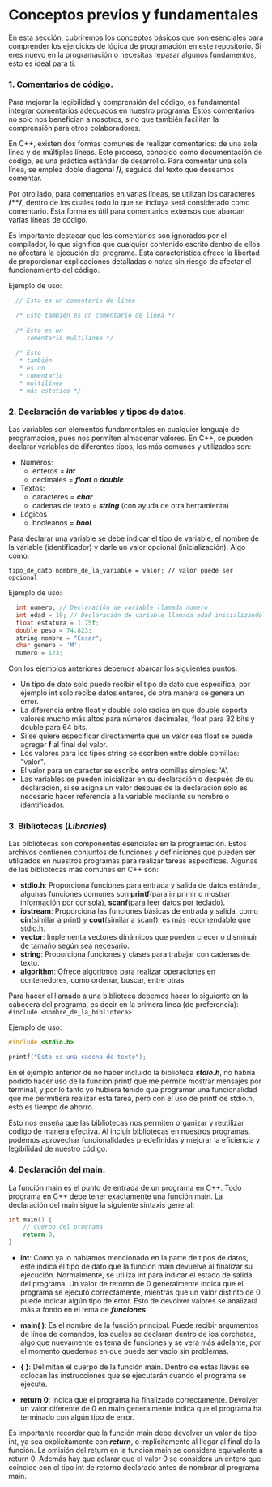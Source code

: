 # Conceptos previos y fundamentales

En esta sección, cubriremos los conceptos básicos que son esenciales para comprender los ejercicios de lógica de programación en este repositorio. Si eres nuevo en la programación o necesitas repasar algunos fundamentos, esto es ideal para ti.

### 1. Comentarios de código.
Para mejorar la legibilidad y comprensión del código, es fundamental integrar comentarios adecuados en nuestro programa. Estos comentarios no solo nos benefician a nosotros, sino que también facilitan la comprensión para otros colaboradores.

En C++, existen dos formas comunes de realizar comentarios: de una sola línea y de múltiples líneas. Este proceso, conocido como documentación de código, es una práctica estándar de desarrollo.
Para comentar una sola línea, se emplea doble diagonal **//**, seguida del texto que deseamos comentar. 

Por otro lado, para comentarios en varias líneas, se utilizan los caracteres **/\*\*/**, dentro de los cuales todo lo que se incluya será considerado como comentario. Esta forma es útil para comentarios extensos que abarcan varias líneas de código.

Es importante destacar que los comentarios son ignorados por el compilador, lo que significa que cualquier contenido escrito dentro de ellos no afectará la ejecución del programa. Esta característica ofrece la libertad de proporcionar explicaciones detalladas o notas sin riesgo de afectar el funcionamiento del código.

Ejemplo de uso:
```C++
  // Esto es un comentario de línea

  /* Esto también es un comentario de línea */
  
  /* Esto es un 
     comentario multilínea */
  
  /* Esto 
   * también 
   * es un 
   * comentario 
   * multilínea 
   * más estetico */   
```

### 2. Declaración de variables y tipos de datos.
Las variables son elementos fundamentales en cualquier lenguaje de programación, pues nos permiten almacenar valores. En C++, se pueden declarar variables de diferentes tipos, los más comunes y utilizados son:
- Numeros:
  + enteros = **_int_**
  + decimales = **_float_** o **_double_**
- Textos:
  + caracteres = **_char_**
  + cadenas de texto = **_string_** (con ayuda de otra herramienta)
- Lógicos
  + booleanos = **_bool_**

Para declarar una variable se debe indicar el tipo de variable, el nombre de la variable (identificador) y darle un valor opcional (inicialización).
Algo como: 

`tipo_de_dato nombre_de_la_variable = valor; // valor puede ser opcional`

Ejemplo de uso:
```C++
  int numero; // Declaración de variable llamada numero
  int edad = 19; // Declaración de variable llamada edad inicializandola en 19
  float estatura = 1.75f;
  double peso = 74.823;
  string nombre = "Cesar";
  char genero = 'M';
  numero = 123;
```

Con los ejemplos anteriores debemos abarcar los siguientes puntos:
+ Un tipo de dato solo puede recibir el tipo de dato que especifica, por ejemplo int solo recibe datos enteros, de otra manera se genera un error.
+ La diferencia entre float y double solo radica en que double soporta valores mucho más altos para números decimales, float para 32 bits y double para 64 bits.
+ Si se quiere especificar directamente que un valor sea float se puede agregar **f** al final del valor.
+ Los valores para los tipos string se escriben entre doble comillas: "valor".
+ El valor para un caracter se escribe entre comillas simples: 'A'.
+ Las variables se pueden inicializar en su declaración o después de su declaración, si se asigna un valor despues de la declaración solo es necesario hacer referencia a la variable mediante su nombre o identificador.

### 3. Bibliotecas (*Libraries*).
Las bibliotecas son componentes esenciales en la programación. Estos archivos contienen conjuntos de funciones y definiciones que pueden ser utilizados en nuestros programas para realizar tareas específicas. Algunas de las bibliotecas más comunes en C++ son:

- **stdio.h**: Proporciona funciones para entrada y salida de datos estándar, algunas funciones comunes son **printf**(para imprimir o mostrar información por consola), **scanf**(para leer datos por teclado).
- **iostream**: Proporciona las funciones básicas de entrada y salida, como **cin**(similar a print) y **cout**(similar a scanf), es más recomendable que stdio.h.
- **vector**: Implementa vectores dinámicos que pueden crecer o disminuir de tamaño según sea necesario.
- **string**: Proporciona funciones y clases para trabajar con cadenas de texto.
- **algorithm**: Ofrece algoritmos para realizar operaciones en contenedores, como ordenar, buscar, entre otras.

Para hacer el llamado a una biblioteca debemos hacer lo siguiente en la cabecera del programa, es decir en la primera línea (de preferencia):
  `#include <nombre_de_la_biblioteca>`

Ejemplo de uso:
```C++
#include <stdio.h>

printf("Esto es una cadena de texto");
```
En el ejemplo anterior de no haber incluido la biblioteca _**stdio.h**_, no habría podido hacer uso de la funcion printf que me permite mostrar mensajes por terminal, y por lo tanto yo hubiera tenido que programar una funcionalidad que me permitiera realizar esta tarea, pero con el uso de printf de stdio.h, esto es tiempo de ahorro.

Esto nos enseña que las bibliotecas nos permiten organizar y reutilizar código de manera efectiva.
Al incluir bibliotecas en nuestros programas, podemos aprovechar funcionalidades predefinidas y mejorar la eficiencia y legibilidad de nuestro código.

### 4. Declaración del main.
La función main es el punto de entrada de un programa en C++. Todo programa en C++ debe tener exactamente una función main. La declaración del main sigue la siguiente sintaxis general:

```C++
int main() {
    // Cuerpo del programa
    return 0;
}
```
+ **int**: Como ya lo habíamos mencionado en la parte de tipos de datos, este indica el tipo de dato que la función main devuelve al finalizar su ejecución. Normalmente, se utiliza int para indicar el estado de salida del programa. Un valor de retorno de 0 generalmente indica que el programa se ejecutó correctamente, mientras que un valor distinto de 0 puede indicar algún tipo de error. Esto de devolver valores se analizará más a fondo en el tema de **_funciones_**

- **main( )**: Es el nombre de la función principal. Puede recibir argumentos de línea de comandos, los cuales se declaran dentro de los corchetes, algo que nuevamente es tema de funciones y se vera más adelante, por el momento quedemos en que puede ser vacío sin problemas.

- **{ }**: Delimitan el cuerpo de la función main. Dentro de estas llaves se colocan las instrucciones que se ejecutarán cuando el programa se ejecute.

- **return 0**: Indica que el programa ha finalizado correctamente. Devolver un valor diferente de 0 en main generalmente indica que el programa ha terminado con algún tipo de error.

Es importante recordar que la función main debe devolver un valor de tipo int, ya sea explícitamente con **_return_**, o implícitamente al llegar al final de la función. La omisión del return en la función main se considera equivalente a return 0. Además hay que aclarar que el valor 0 se considera un entero que coincide con el tipo int de retorno declarado antes de nombrar al programa main.
